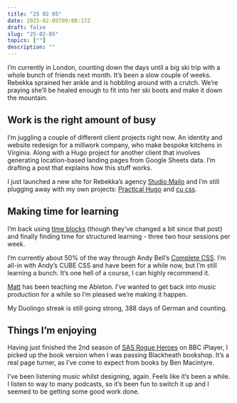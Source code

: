 ```yaml
---
title: "25 02 05"
date: 2025-02-05T09:08:17Z
draft: false
slug: "25-02-05"
topics: [""]
description: ""
---
```


I’m currently in London, counting down the days until a big ski trip with a whole bunch of friends next month. It’s been a slow couple of weeks. Rebekka sprained her ankle  and is hobbling around with a crutch. We’re praying she’ll be healed enough to fit into her ski boots and make it down the mountain.

## Work is the right amount of busy

I’m juggling a couple of different client projects right now. An identity and website redesign for a millwork company, who make bespoke kitchens in Virginia. Along with a Hugo project for another client that involves generating location-based landing pages from Google Sheets data. I’m drafting a post that explains how this stuff works.

I just launched a new site for Rebekka’s agency [Studio Mailo](https://studiomailo.com/) and I’m still plugging away with my own projects: [Practical Hugo](https://practicalhugo.com/) and [cu css](https://cu.harrycresswell.com/).

## Making time for learning

I’m back using [time blocks](https://harrycresswell.com/writing/time-blocking/) (though they’ve changed a bit since that post) and finally finding time for structured learning - three two hour sessions per week. 

I’m currently about 50% of the way through Andy Bell’s [Complete CSS](https://piccalil.li/complete-css/). I’m all-in with Andy’s CUBE CSS and have been for a while now, but I’m still learning a bunch. It’s one hell of a course, I can highly recommend it.

[Matt](https://bnyr.net/about) has been teaching me Ableton. I’ve wanted to get back into music production for a while so I’m pleased we’re making it happen.

My Duolingo streak is still going strong, 388 days of German and counting.

## Things I’m enjoying

Having just finished the 2nd season of [SAS Rogue Heroes](https://www.imdb.com/title/tt10405370/) on BBC iPlayer, I picked up  the book version when I was passing Blackheath bookshop. It’s a real page turner, as I’ve come to expect from books by Ben Macintyre.

I’ve been listening music whilst designing, again. Feels like it’s been a while. I listen to way to many podcasts, so it’s been fun to switch it up and I seemed to be getting some good work done.

